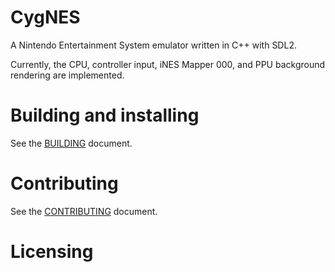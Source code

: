 # CygNES

A Nintendo Entertainment System emulator written in C++ with SDL2.

Currently, the CPU, controller input, iNES Mapper 000, and 
PPU background rendering are implemented. 

# Building and installing

See the [BUILDING](BUILDING.md) document.

# Contributing

See the [CONTRIBUTING](CONTRIBUTING.md) document.

# Licensing

<!--
Please go to https://choosealicense.com/ and choose a license that fits your
needs. GNU GPLv3 is a pretty nice option ;-)
-->
